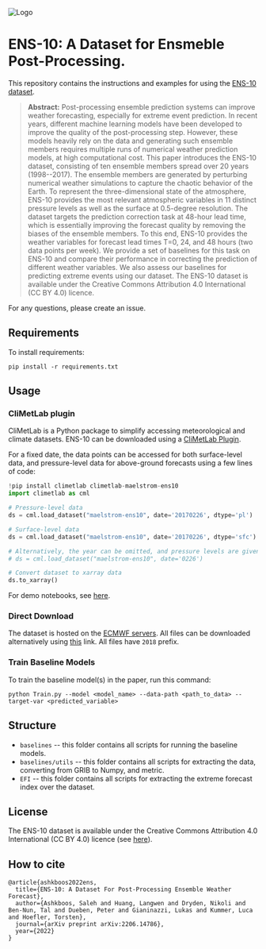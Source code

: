 ![Logo](https://raw.githubusercontent.com/spcl/ens10/main/figures/post-processing_pipeline-1.png?raw=true)

# ENS-10: A Dataset for Ensmeble Post-Processing.

This repository contains the instructions and examples for using the [ENS-10 dataset](https://arxiv.org/abs/2206.14786). 


> **Abstract:** Post-processing ensemble prediction systems can improve weather forecasting, especially for extreme event prediction.
In recent years, different machine learning models have been developed to improve the quality of the post-processing step. However, these models heavily rely on the data and generating such ensemble members requires multiple runs of numerical weather prediction models, at high computational cost. 
This paper introduces the ENS-10 dataset, consisting of ten ensemble members spread over 20 years (1998--2017). The ensemble members are generated by perturbing numerical weather simulations to capture the chaotic behavior of the Earth. 
To represent the three-dimensional state of the atmosphere, ENS-10 provides the most relevant atmospheric variables in 11 distinct pressure levels as well as the surface at 0.5-degree resolution.
The dataset targets the prediction correction task at 48-hour lead time, which is essentially improving the forecast quality by removing the biases of the ensemble members. To this end, ENS-10 provides the weather variables for forecast lead times T=0, 24, and 48 hours (two data points per week). We provide a set of baselines for this task on ENS-10 and compare their performance in correcting the prediction of different weather variables. We also assess our baselines for predicting extreme events using our dataset. The ENS-10 dataset is available under the Creative Commons Attribution 4.0 International (CC BY 4.0) licence.

For any questions, please create an issue. 

## Requirements

To install requirements:

```setup
pip install -r requirements.txt
```


## Usage


### CliMetLab plugin

CliMetLab is a Python package to simplify accessing meteorological and climate datasets. ENS-10 can be downloaded using a [CliMetLab Plugin](https://github.com/spcl/climetlab-maelstrom-ens10). 

For a fixed date, the data points can be accessed for both surface-level data, and pressure-level data for above-ground forecasts using a few lines of code:

```python
!pip install climetlab climetlab-maelstrom-ens10
import climetlab as cml

# Pressure-level data
ds = cml.load_dataset("maelstrom-ens10", date='20170226', dtype='pl')

# Surface-level data
ds = cml.load_dataset("maelstrom-ens10", date='20170226', dtype='sfc')

# Alternatively, the year can be omitted, and pressure levels are given by default:
# ds = cml.load_dataset("maelstrom-ens10", date='0226')

# Convert dataset to xarray data
ds.to_xarray()
```

For demo notebooks, see [here](https://github.com/spcl/climetlab-maelstrom-ens10/tree/main/notebooks).



### Direct Download
The dataset is hosted on the [ECMWF servers](https://storage.ecmwf.europeanweather.cloud/MAELSTROM_AP4/). All files can be downloaded alternatively using [this](http://spclstorage.inf.ethz.ch/projects/deep-weather/ENS10/) link. All files have `2018` prefix.
 

### Train Baseline Models

To train the baseline model(s) in the paper, run this command:

```train
python Train.py --model <model_name> --data-path <path_to_data> --target-var <predicted_variable>
```



 
##  Structure

* `baselines` -- this folder contains all scripts for running the baseline models.
* `baselines/utils` -- this folder contains all scripts for extracting the data, converting from GRIB to Numpy, and metric.
* `EFI` -- this folder contains all scripts for extracting the extreme forecast index over the dataset.



##  License

The ENS-10 dataset is available under the Creative Commons Attribution 4.0 International (CC BY 4.0) licence (see [here](https://github.com/spcl/ens10/blob/main/LICENSE)).


##  How to cite

```
@article{ashkboos2022ens,
  title={ENS-10: A Dataset For Post-Processing Ensemble Weather Forecast},
  author={Ashkboos, Saleh and Huang, Langwen and Dryden, Nikoli and Ben-Nun, Tal and Dueben, Peter and Gianinazzi, Lukas and Kummer, Luca and Hoefler, Torsten},
  journal={arXiv preprint arXiv:2206.14786},
  year={2022}
}
```